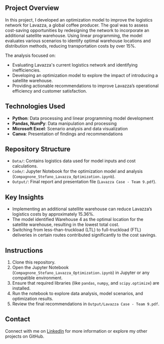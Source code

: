 ## Project Overview
In this project, I developed an optimization model to improve the logistics network for Lavazza, a global coffee producer. The goal was to assess cost-saving opportunities by redesigning the network to incorporate an additional satellite warehouse. Using linear programming, the model evaluates various scenarios to identify optimal warehouse locations and distribution methods, reducing transportation costs by over 15%.

The analysis focused on:
- Evaluating Lavazza's current logistics network and identifying inefficiencies.
- Developing an optimization model to explore the impact of introducing a satellite warehouse.
- Providing actionable recommendations to improve Lavazza’s operational efficiency and customer satisfaction.

## Technologies Used
- **Python**: Data processing and linear programming model development
- **Pandas, NumPy**: Data manipulation and processing
- **Microsoft Excel**: Scenario analysis and data visualization
- **Canva**: Presentation of findings and recommendations

## Repository Structure
- `Data/`: Contains logistics data used for model inputs and cost calculations.
- `Code/`: Jupyter Notebook for the optimization model and analysis (`Compagnone_Stefano_Lavazza_Optimization.ipynb`).
- `Output/`: Final report and presentation file (`Lavazza Case - Team 9.pdf`).

## Key Insights
- Implementing an additional satellite warehouse can reduce Lavazza’s logistics costs by approximately 15.36%.
- The model identified Warehouse 4 as the optimal location for the satellite warehouse, resulting in the lowest total cost.
- Switching from less-than-truckload (LTL) to full-truckload (FTL) deliveries in certain routes contributed significantly to the cost savings.

## Instructions
1. Clone this repository.
2. Open the Jupyter Notebook (`Compagnone_Stefano_Lavazza_Optimization.ipynb`) in Jupyter or any compatible environment.
3. Ensure that required libraries (like `pandas`, `numpy`, and `scipy.optimize`) are installed.
4. Run the notebook to explore data analysis, model scenarios, and optimization results.
5. Review the final recommendations in `Output/Lavazza Case - Team 9.pdf`.

## Contact
Connect with me on [LinkedIn](https://www.linkedin.com/in/stefano-compagnone98/) for more information or explore my other projects on GitHub.

